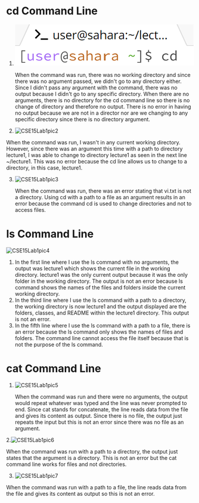# cd Command Line
1. ![CSE15Lab1pic1](CSE15Lab1pic1.png)

   When the command was run, there was no working directory and since there was no argument passed, we didn't go to any directory either. Since I didn't pass any argument with the command, there was no output because I didn't go to any specific directory. When there are no arguments, there is no directory for the cd command line so there is no change of directory and therefore no output. There is no error in having no output because we are not in a director nor are we changing to any specific directory since there is no directory argument.

2. ![CSE15Lab1pic2](https://github.com/clarissacheng/cse15l-lab-reports/assets/112114163/7035bce5-fd34-4ea5-bdb4-19151acb724a)

  When the command was run, I wasn't in any current working directory. However, since there was an argument this time with a path to directory lecture1, I was able to change to directory lecture1 as seen in the next line ~/lecture1. This was no error because the cd line allows us to change to a directory, in this case, lecture1.

3. ![CSE15Lab1pic3](https://github.com/clarissacheng/cse15l-lab-reports/assets/112114163/996ff18c-3f26-40f4-90dd-bc133abc59ed)

   When the command was run, there was an error stating that vi.txt is not a directory. Using cd with a path to a file as an argument results in an error because the command cd is used to change directories and not to access files.

# ls Command Line
![CSE15Lab1pic4](https://github.com/clarissacheng/cse15l-lab-reports/assets/112114163/78121ea0-c0a7-424c-9848-03a151373b07)

1. In the first line where I use the ls command with no arguments, the output was lecture1 which shows the current file in the working directory. lecture1 was the only current output because it was the only folder in the working directory. The output is not an error because ls command shows the names of the files and folders inside the current working directory.
2. In the third line where I use the ls command with a path to a directory, the working directory is now lecture1 and the output displayed are the folders, classes, and README within the lecture1 directory. This output is not an error.
3. In the fifth line where I use the ls command with a path to a file, there is an error because the ls command only shows the names of files and folders. The command line cannot access the file itself because that is not the purpose of the ls command.

# cat Command Line
1. ![CSE15Lab1pic5](https://github.com/clarissacheng/cse15l-lab-reports/assets/112114163/3961a0f2-7375-471f-9ef1-629dbcc7566c)

   When the command was run and there were no arguments, the output would repeat whatever was typed and the line was never prompted to end. Since cat stands for concatenate, the line reads data from the file and gives its content as output. Since there is no file, the output just repeats the input but this is not an error since there was no file as an argument.

2.![CSE15Lab1pic6](https://github.com/clarissacheng/cse15l-lab-reports/assets/112114163/6f9c7597-51a9-4dd8-8249-02cac2602f75)

  When the command was run with a path to a directory, the output just states that the argument is a directory. This is not an error but the cat command line works for files and not directories.

3. ![CSE15Lab1pic7](https://github.com/clarissacheng/cse15l-lab-reports/assets/112114163/d2c5229b-3e91-4de1-9b5c-dc30f9cf4d23)

  When the command was run with a path to a file, the line reads data from the file and gives its content as output so this is not an error. 
